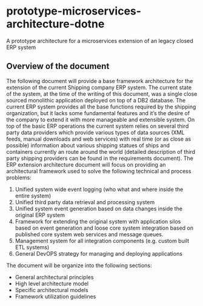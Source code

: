 # prototype-microservices-architecture-dotne
A prototype architecture for a microservices extension of an legacy closed ERP system

## Overview of the document
The following document will provide a base framework architecture for the extension of the current Shipping company ERP system.
The current state of the system, at the time of the writing of this document, was a single close sourced monolithic application deployed on top of a DB2 database. The current ERP system provides all the base functions required by the shipping organization, but it lacks some fundamental features and it’s the desire of the company to extend it with more manageable and extensible system.
On top of the basic ERP operations the current system relies on several third party data providers which provide various types of data sources (XML feeds, manual downloads and web services) with real time (or as close as possible) information about various shipping statues of ships and containers currently an route around the world (detailed description of third party shipping providers can be found in the requirements document).
The ERP extension architecture document will focus on providing an architectural framework used to solve the following technical and process problems:
1.	Unified system wide event logging (who what and where inside the entire system)
2.	Unified third party data retrieval and processing system
3.	Unified system event generation based on data changes inside the original ERP system
4.	Framework for extending the original system with application silos based on event generation and loose core system integration based on published core system web services and message queues.
5.	Management system for all integration components (e.g. custom built ETL systems)
6.	General DevOPS strategy for managing and deploying applications

The document will be organize into the following sections:
- General architectural principles
- High level architecture model
- Specific architectural models
- Framework utilization guidelines
